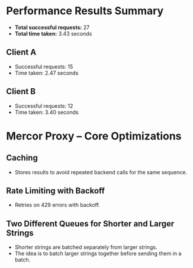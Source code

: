# Performance Results Summary

- **Total successful requests:** 27  
- **Total time taken:** 3.43 seconds

## Client A
- Successful requests: 15  
- Time taken: 2.47 seconds

## Client B
- Successful requests: 12  
- Time taken: 3.40 seconds

# Mercor Proxy – Core Optimizations

## Caching
- Stores results to avoid repeated backend calls for the same sequence.

## Rate Limiting with Backoff
- Retries on 429 errors with backoff.

## Two Different Queues for Shorter and Larger Strings
- Shorter strings are batched separately from larger strings.
- The idea is to batch larger strings together before sending them in a batch.
